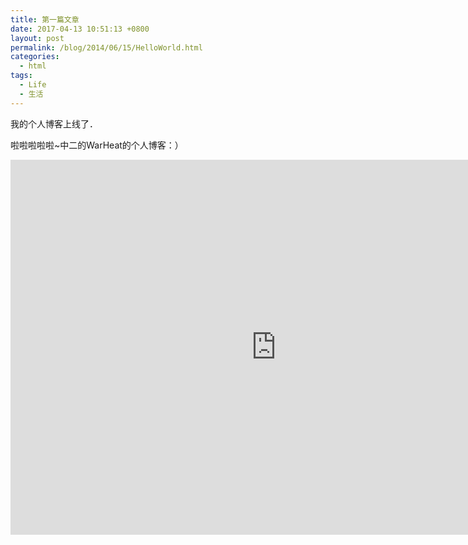 ```yaml
---
title: 第一篇文章
date: 2017-04-13 10:51:13 +0800
layout: post
permalink: /blog/2014/06/15/HelloWorld.html
categories:
  - html
tags:
  - Life
  - 生活
---
```

我的个人博客上线了．

啦啦啦啦啦~中二的WarHeat的个人博客：）
<div class="post-comment">
    <center>
        <embed src="http://whtqh.github.io/images/pdf/Tsinghua_Hephaestus_Humanoid_AdultSize_regular_2017_Specs.pdf" width="850" height="600">
    </center>
</div>
